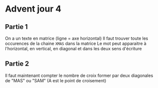 # Advent jour 4

## Partie 1

On a un texte en matrice (ligne = axe horizontal)
Il faut trouver toute les occurences de la chaine `XMAS` dans la matrice
Le mot peut apparaitre à l'horizontal, en vertical, en diagonal et dans les deux sens d'écriture

## Partie 2

Il faut maintenant compter le nombre de croix former par deux diagonales de "MAS" ou "SAM" (A est le point de croisement)

